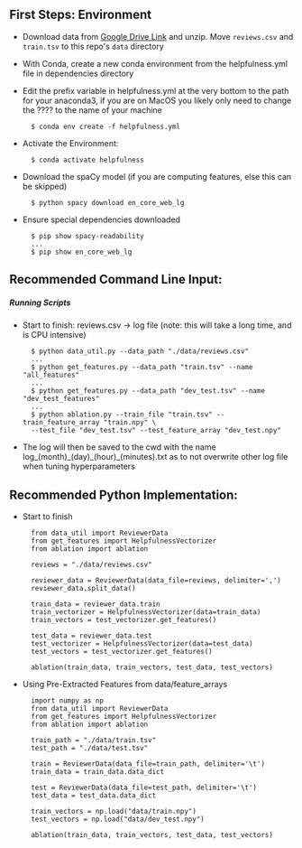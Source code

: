 ## First Steps: Environment

- Download data from
  [Google Drive Link](https://drive.google.com/file/d/13ZrQZJkeFly_C5NgPr6caV4-twK4KUpm/view?usp=sharing)
  and unzip. Move `reviews.csv` and `train.tsv` to this repo's `data`
  directory

- With Conda, create a new conda environment from the helpfulness.yml
  file in dependencies directory

- Edit the prefix variable in helpfulness.yml at the very bottom to the
  path for your anaconda3, if you are on MacOS you likely only need to
  change the ???? to the name of your machine

        $ conda env create -f helpfulness.yml

- Activate the Environment:

        $ conda activate helpfulness

- Download the spaCy model (if you are computing features, else this can be skipped)

        $ python spacy download en_core_web_lg

- Ensure special dependencies downloaded 

        $ pip show spacy-readability
        ... 
        $ pip show en_core_web_lg 

## Recommended Command Line Input:
        
##### Running Scripts

- Start to finish: reviews.csv -> log file (note: this will take a long
  time, and is CPU intensive)
 
        $ python data_util.py --data_path "./data/reviews.csv"
        ...
        $ python get_features.py --data_path "train.tsv" --name "all_features"
        ...
        $ python get_features.py --data_path "dev_test.tsv" --name "dev_test_features"
        ... 
        $ python ablation.py --train_file "train.tsv" --train_feature_array "train.npy" \
        --test_file "dev_test.tsv" --test_feature_array "dev_test.npy"
 
-  The log will then be saved to the cwd with the name
   log_(month)\_(day)\_(hour)_(minutes).txt as to not overwrite other
   log file when tuning hyperparameters
   
## Recommended Python Implementation:

- Start to finish

        from data_util import ReviewerData
        from get_features import HelpfulnessVectorizer
        from ablation import ablation
        
        reviews = "./data/reviews.csv"
        
        reviewer_data = ReviewerData(data_file=reviews, delimiter=',')
        reviewer_data.split_data()
        
        train_data = reviewer_data.train
        train_vectorizer = HelpfulnessVectorizer(data=train_data)
        train_vectors = test_vectorizer.get_features()
        
        test_data = reviewer_data.test
        test_vectorizer = HelpfulnessVectorizer(data=test_data)
        test_vectors = test_vectorizer.get_features()
        
        ablation(train_data, train_vectors, test_data, test_vectors)
        
- Using Pre-Extracted Features from data/feature_arrays
    
        import numpy as np
        from data_util import ReviewerData
        from get_features import HelpfulnessVectorizer
        from ablation import ablation
        
        train_path = "./data/train.tsv"
        test_path = "./data/test.tsv"
        
        train = ReviewerData(data_file=train_path, delimiter='\t')
        train_data = train_data.data_dict
        
        test = ReviewerData(data_file=test_path, delimiter='\t')
        test_data = test_data.data_dict

        train_vectors = np.load("data/train.npy")
        test_vectors = np.load("data/dev_test.npy")
        
        ablation(train_data, train_vectors, test_data, test_vectors)
            
        
    
        
